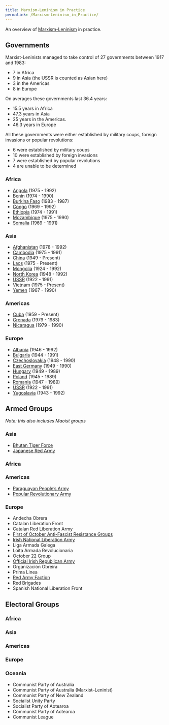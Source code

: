 ```yaml
---
title: Marxism-Leninism in Practice
permalink: /Marxism-Leninism_in_Practice/
---
```


An overview of [Marxism-Leninism](Marxist-Leninism.md "wikilink") in
practice.

## Governments

Marxist-Leninists managed to take control of 27 governments between 1917
and 1983:

- 7 in Africa
- 9 in Asia (the USSR is counted as Asian here)
- 3 in the Americas
- 8 in Europe

On averages these governments last 36.4 years:

- 15.5 years in Africa
- 47.3 years in Asia
- 25 years in the Americas.
- 46.3 years in Europe

All these governments were either established by military coups, foreign
invasions or popular revolutions:

- 6 were established by military coups
- 10 were established by foreign invasions
- 7 were established by popular revolutions
- 4 are unable to be determined

### Africa

- [Angola](Socialist_Angola.md "wikilink") (1975 - 1992)
- [Benin](Socialist_Benin.md "wikilink") (1974 - 1990)
- [Burkina Faso](Socialist_Burkina_Faso.md "wikilink") (1983 - 1987)
- [Congo](Socialist_Congo.md "wikilink") (1969 - 1992)
- [Ethiopia](Socialist_Ethiopia.md "wikilink") (1974 - 1991)
- [Mozambique](Socialist_Mozambique.md "wikilink") (1975 - 1990)
- [Somalia](Socialist_Somalia.md "wikilink") (1969 - 1991)

### Asia

- [Afghanistan](Socialist_Afghanistan.md "wikilink") (1978 - 1992)
- [Cambodia](Socialist_Cambodia.md "wikilink") (1975 - 1991)
- [China](China.md "wikilink") (1949 - Present)
- [Laos](Laos.md "wikilink") (1975 - Present)
- [Mongolia](Socialist_Mongolia.md "wikilink") (1924 - 1992)
- [North Korea](North_Korea.md "wikilink") (1948 - 1992)
- [USSR](USSR.md "wikilink") (1922 - 1991)
- [Vietnam](Vietnam.md "wikilink") (1975 - Present)
- [Yemen](South_Yemen.md "wikilink") (1967 - 1990)

### Americas

- [Cuba](Cuba.md "wikilink") (1959 - Present)
- [Grenada](Socialist_Grenada.md "wikilink") (1979 - 1983)
- [Nicaragua](Socialist_Nicaragua.md "wikilink") (1979 - 1990)

### Europe

- [Albania](Socialist_Albania.md "wikilink") (1946 - 1992)
- [Bulgaria](Socialist_Bulgaria.md "wikilink") (1944 - 1991)
- [Czechoslovakia](Socialist_Czechoslovakia.md "wikilink") (1948 - 1990)
- [East Germany](East_Germany.md "wikilink") (1949 - 1990)
- [Hungary](Socialist_Hungary.md "wikilink") (1949 - 1989)
- [Poland](Socialist_Poland.md "wikilink") (1945 - 1989)
- [Romania](Socialist_Romania.md "wikilink") (1947 - 1989)
- [USSR](USSR.md "wikilink") (1922 - 1991)
- [Yugoslavia](Socialist_Yugoslavia.md "wikilink") (1943 - 1992)

## Armed Groups

*Note: this also includes Maoist groups*

### Asia

- [Bhutan Tiger Force](Bhutan_Tiger_Force.md "wikilink")
- [Japanese Red Army](Japanese_Red_Army.md "wikilink")

### Africa

### Americas

- [Paraguayan People’s Army](Paraguayan_People’s_Army.md "wikilink")
- [Popular Revolutionary
  Army](Popular_Revolutionary_Army_(Mexico).md "wikilink")

### Europe

- Andecha Obrera
- Catalan Liberation Front
- Catalan Red Liberation Army
- [First of October Anti-Fascist Resistance
  Groups](First_of_October_Anti-Fascist_Resistance_Groups.md "wikilink")
- [Irish National Liberation
  Army](Irish_National_Liberation_Army.md "wikilink")
- Liga Armada Galega
- Loita Armada Revolucionaria
- October 22 Group
- [Official Irish Republican
  Army](Official_Irish_Republican_Army.md "wikilink")
- Organización Obreira
- Prima Linea
- [Red Army Faction](Red_Army_Faction.md "wikilink")
- Red Brigades
- Spanish National Liberation Front

## Electoral Groups

### Africa

### Asia

### Americas

### Europe

### Oceania

- Communist Party of Australia
- Communist Party of Australia (Marxist–Leninist)
- Communist Party of New Zealand
- Socialist Unity Party
- Socialist Party of Aotearoa
- Communist Party of Aotearoa
- Communist League